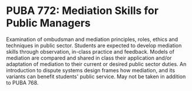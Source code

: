 # PUBA 772: Mediation Skills for Public Managers

Examination of ombudsman and mediation principles, roles, ethics and techniques in public sector. Students are expected to develop mediation skills through observation, in-class practice and feedback. Models of mediation are compared and shared in class their application and/or adaptation of mediation to their current or desired public sector duties. An introduction to dispute systems design frames how mediation, and its variants can benefit students' public service. May not be taken in addition to PUBA 768.